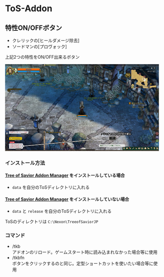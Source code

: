 ﻿# ToS-Addon

## 特性ON/OFFボタン
- クレリックの[ヒールダメージ除去]
- ソードマンの[プロヴォック]

上記2つの特性をON/OFF出来るボタン

<img src="https://raw.githubusercontent.com/R-ToS/ToS-Addon/img/screenshot-01.jpg" alt="">

### インストール方法

#### [Tree of Savior Addon Manager](https://github.com/Excrulon/Tree-of-Savior-Addon-Manager/releases/) をインストールしている場合  
- `data` を自分のToSディレクトリに入れる

#### [Tree of Savior Addon Manager](https://github.com/Excrulon/Tree-of-Savior-Addon-Manager/releases/) をインストールしていない場合  
- `data` と `release` を自分のToSディレクトリに入れる

ToSのディレクトリは `C:\Nexon\TreeofSaviorJP`


### コマンド
- /tkb  
  アドオンのリロード。ゲームスタート時に読み込まれなかった場合等に使用
- /tkbfn  
  ボタンをクリックするのと同じ。定型ショートカットを使いたい場合等に使用
